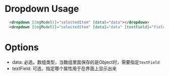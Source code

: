 # Dropdown Usage

```html
  <dropdown [(ngModel)]="selectedItem" [data]="data"></dropdown>
  <dropdown [(ngModel)]="selectedItem" [data]="data" [textField]="fieldForShow"></dropdown>
```

# Options
- data: 必选，数组类型，当数组里面保存的是Object时，需要指定`textField`
- textField: 可选，指定哪个属性用于在界面上显示出来